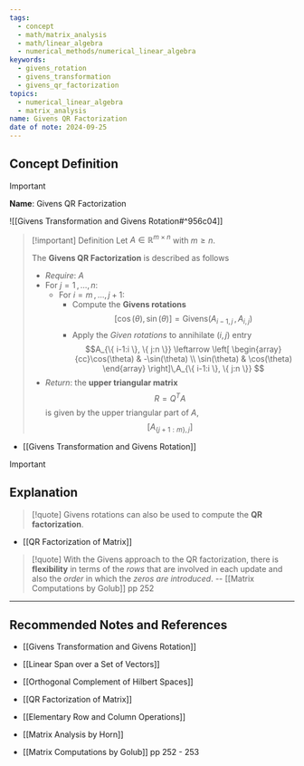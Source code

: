 ```yaml
---
tags:
  - concept
  - math/matrix_analysis
  - math/linear_algebra
  - numerical_methods/numerical_linear_algebra
keywords:
  - givens_rotation
  - givens_transformation
  - givens_qr_factorization
topics:
  - numerical_linear_algebra
  - matrix_analysis
name: Givens QR Factorization
date of note: 2024-09-25
---
```


## Concept Definition

>[!important]
>**Name**: Givens QR Factorization

![[Givens Transformation and Givens Rotation#^956c04]]

>[!important] Definition
>Let $A\in \mathbb{R}^{m\times n}$ with $m\ge n$.
>
>The **Givens QR Factorization** is described as follows
>- *Require*: $A$
>- For $j=1\,{,}\ldots{,}\,n$:
>	- For $i=m\,{,}\ldots{,}\,j+1$:
>		- Compute the **Givens rotations** $$[\cos(\theta), \sin(\theta)] = \text{Givens}(A_{i-1, j}\,,\,A_{i,j})$$ 
>		- Apply the *Given rotations* to annihilate $(i,j)$ entry $$A_{\{ i-1:i \}, \{ j:n \}} \leftarrow \left[ \begin{array}{cc}\cos(\theta) & -\sin(\theta) \\  \sin(\theta) & \cos(\theta) \end{array} \right]\,A_{\{ i-1:i \}, \{ j:n \}} $$
>- *Return*: the **upper triangular matrix** $$R = Q^{T}A$$ is given by the upper triangular part of $A$, $$[A_{\{ j+1:m \}, j}]$$

- [[Givens Transformation and Givens Rotation]]

>[!important]

## Explanation

>[!quote]
>Givens rotations can also be used to compute the **QR factorization**.

- [[QR Factorization of Matrix]]

>[!quote]
>With the Givens approach to the QR factorization, there is **flexibility** in terms of the *rows* that are involved in each update and also the *order* in which the *zeros are introduced*.
>-- [[Matrix Computations by Golub]] pp 252



-----------
##  Recommended Notes and References


- [[Givens Transformation and Givens Rotation]]


- [[Linear Span over a Set of Vectors]]
- [[Orthogonal Complement of Hilbert Spaces]]
- [[QR Factorization of Matrix]]


- [[Elementary Row and Column Operations]]

- [[Matrix Analysis by Horn]]
- [[Matrix Computations by Golub]] pp 252 - 253